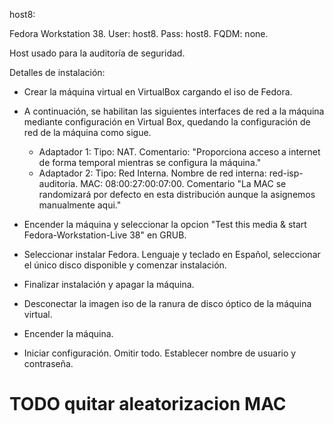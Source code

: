 host8:

Fedora Workstation 38. 
User: host8. 
Pass: host8. 
FQDM: none.

Host usado para la auditoría de seguridad.

Detalles de instalación:

- Crear la máquina virtual en VirtualBox cargando el iso de Fedora.

- A continuación, se habilitan las siguientes interfaces de red a la máquina 
	mediante configuración en Virtual Box, quedando la configuración de red de 
	la máquina como sigue.

	* Adaptador 1:
		Tipo: NAT.
		Comentario: "Proporciona acceso a internet de forma temporal mientras 
					se configura la máquina."
	* Adaptador 2:
		Tipo: Red Interna.
		Nombre de red interna: red-isp-auditoria.
		MAC: 08:00:27:00:07:00.
		Comentario "La MAC se randomizará por defecto en esta distribución 
					aunque la asignemos manualmente aqui."

- Encender la máquina y seleccionar la opcion "Test this media & start Fedora-Workstation-Live 38" en GRUB.
- Seleccionar instalar Fedora. Lenguaje y teclado en Español, seleccionar el único disco disponible y comenzar instalación.
- Finalizar instalación y apagar la máquina.
- Desconectar la imagen iso de la ranura de disco óptico de la máquina virtual.
- Encender la máquina.
- Iniciar configuración. Omitir todo. Establecer nombre de usuario y contraseña.

# TODO quitar aleatorizacion MAC

